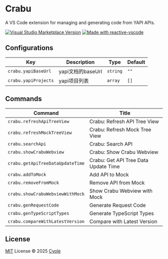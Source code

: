 # Crabu

A VS Code extension for managing and generating code from YAPI APIs.

<a href="https://marketplace.visualstudio.com/items?itemName=cyole.crabu" target="__blank"><img src="https://img.shields.io/visual-studio-marketplace/v/cyole.crabu.svg?color=eee&amp;label=VS%20Code%20Marketplace&logo=visual-studio-code" alt="Visual Studio Marketplace Version" /></a>
<a href="https://kermanx.github.io/reactive-vscode/" target="__blank"><img src="https://img.shields.io/badge/made_with-reactive--vscode-%23007ACC?style=flat&labelColor=%23229863"  alt="Made with reactive-vscode" /></a>

## Configurations

<!-- configs -->

| Key                  | Description    | Type     | Default |
| -------------------- | -------------- | -------- | ------- |
| `crabu.yapiBaseUrl`  | yapi文档的baseUrl | `string` | `""`    |
| `crabu.yapiProjects` | yapi项目列表       | `array`  | `[]`    |

<!-- configs -->

## Commands

<!-- commands -->

| Command                          | Title                                |
| -------------------------------- | ------------------------------------ |
| `crabu.refreshApiTreeView`       | Crabu: Refresh API Tree View         |
| `crabu.refreshMockTreeView`      | Crabu: Refresh Mock Tree View        |
| `crabu.searchApi`                | Crabu: Search API                    |
| `crabu.showCrabuWebview`         | Crabu: Show Crabu Webview            |
| `crabu.getApiTreeDataUpdateTime` | Crabu: Get API Tree Data Update Time |
| `crabu.addToMock`                | Add API to Mock                      |
| `crabu.removeFromMock`           | Remove API from Mock                 |
| `crabu.showCrabuWebviewWithMock` | Show Crabu Webview with Mock         |
| `crabu.genRequestCode`           | Generate Request Code                |
| `crabu.genTypeScriptTypes`       | Generate TypeScript Types            |
| `crabu.compareWithLatestVersion` | Compare with Latest Version          |

<!-- commands -->

## License

[MIT](./LICENSE.md) License © 2025 [Cyole](https://github.com/cyole)
